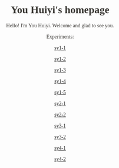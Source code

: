 <style>
    body{font-family:"MV Boli";background-image:url(p1.jpg);color:#393733}
   
</style>
<body>
<h1 align="center">You Huiyi's homepage</h1>
<p align="center">Hello! I'm You Huiyi. Welcome and glad to see you.</p>
<p align="center">Experiments:</p>
<div class="one">
    <p align="center"><a href="sy1-1.html">sy1-1</a></p>
    <p align="center"><a href="sy1-2.html">sy1-2</a></p>
    <p align="center"><a href="sy1-3.html">sy1-3</a></p>
    <p align="center"><a href="sy1-4.html">sy1-4</a></p>
    <p align="center"><a href="sy1-5.html">sy1-5</a></p>
</div>
<div class="two">
    <p align="center"><a href="sy2-1.html">sy2-1</a></p>
    <p align="center"><a href="sy2-2.html">sy2-2</a></p>
</div>
<div class="three">
    <p align="center"><a href="sy3-1.html">sy3-1</a></p>
    <p align="center"><a href="sy3-2.html">sy3-2</a></p>
</div>
<div class="four">
    <p align="center"><a href="sy4-1.html">sy4-1</a></p>
    <p align="center"><a href="sy4-2.html">sy4-2</a></p>
</div>
</body>
</html>
